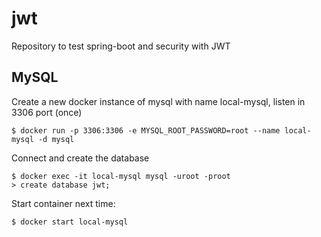 # jwt
Repository to test spring-boot and security with JWT

## MySQL

Create a new docker instance of mysql with name local-mysql, listen in 3306 port (once)

```
$ docker run -p 3306:3306 -e MYSQL_ROOT_PASSWORD=root --name local-mysql -d mysql
```

Connect and create the database

```
$ docker exec -it local-mysql mysql -uroot -proot
> create database jwt;
```

Start container next time:
```
$ docker start local-mysql
```
